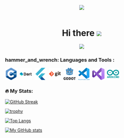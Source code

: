 
<div id="header" align="center">
  <img src="https://github.com/user-attachments/assets/03535eec-958b-4f86-a208-3f83dd1aa666" width="100"/>
</div>
<div align="center">
  <img src="https://komarev.com/ghpvc/?username=grafscorp&style=flat-square&color=blue" alt=""/>
  <summary><h1>Hi there
  <img src="https://media.giphy.com/media/hvRJCLFzcasrR4ia7z/giphy.gif" width="30px"/></h1></summary>
  <img src ="https://github.com/user-attachments/assets/387082ea-227e-4675-a6f4-f4a839728621", width="400px"/>
  
</div>

### hammer_and_wrench: Languages and Tools :
<div>
   <img src="https://github.com/devicons/devicon/blob/master/icons/cplusplus/cplusplus-original.svg" title="C++" alt="C++" width="40" height="40"/>&nbsp;
  <img src="https://github.com/devicons/devicon/blob/master/icons/dart/dart-original-wordmark.svg" title="Dart" alt="Dart" width="40" height="40"/>&nbsp;
  <img src="https://github.com/devicons/devicon/blob/master/icons/flutter/flutter-original.svg" title="Flutter" alt="Flutter" width="40" height="40"/>&nbsp;
  <img src="https://github.com/devicons/devicon/blob/master/icons/git/git-original-wordmark.svg" title="Git" alt="Git" width="40" height="40"/>&nbsp;
  <img src="https://github.com/devicons/devicon/blob/master/icons/godot/godot-original-wordmark.svg" title="Godot" alt="Godot" width="40" height="40"/>&nbsp;
  <img src="https://github.com/devicons/devicon/blob/master/icons/vscode/vscode-original-wordmark.svg" title="VS Code" alt="Visual Studio Code" width="40" height="40"/>&nbsp;
  <img src="https://github.com/devicons/devicon/blob/master/icons/visualstudio/visualstudio-original.svg" title="VS" alt="Visual Studio" width="40" height="40"/>&nbsp;
  <img src="https://github.com/devicons/devicon/blob/master/icons/arduino/arduino-original-wordmark.svg" title="Arduino" alt="Arduino" width="40" height="40"/>&nbsp; 
</div>

### :fire: My Stats:
[![GitHub Streak](https://github-readme-streak-stats.herokuapp.com/?user=grafscorp)](https://git.io/streak-stats)

[![trophy](https://github-profile-trophy.vercel.app/?username=grafscorp)](https://github.com/grafscorp/github-profile-trophy)

[![Top Langs](https://github-readme-stats.vercel.app/api/top-langs/?username=grafscorp&layout=compact)](https://github.com/grafscorp/github-readme-stats)

[![My GitHub stats](https://github-readme-stats.vercel.app/api?username=grafscorp)](https://github.com/grafscorp/github-readme-stats)
